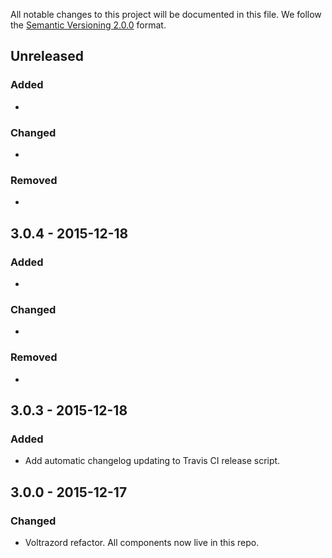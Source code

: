 All notable changes to this project will be documented in this file.
We follow the [Semantic Versioning 2.0.0](http://semver.org/) format.

## Unreleased

### Added
- 

### Changed
- 

### Removed
- 

## 3.0.4 - 2015-12-18

### Added
- 

### Changed
- 

### Removed
- 

## 3.0.3 - 2015-12-18

### Added
- Add automatic changelog updating to Travis CI release script. 

## 3.0.0 - 2015-12-17

### Changed
- Voltrazord refactor. All components now live in this repo.
